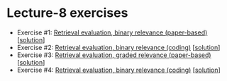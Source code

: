 # Lecture-8 exercises

  * Exercise #1: [Retrieval evaluation, binary relevance (paper-based)](exercises.pdf) [[solution](exercises_solutions.ipynb)]
  * Exercise #2: [Retrieval evaluation, binary relevance (coding)](exercise_2.ipynb) [[solution](exercise_2_solution.ipynb)]
  * Exercise #3: [Retrieval evaluation, graded relevance (paper-based)](exercises.pdf) [[solution](exercises_solutions.ipynb)]
  * Exercise #4: [Retrieval evaluation, binary relevance (coding)](exercise_4.ipynb) [[solution](exercise_4_solution.ipynb)]
